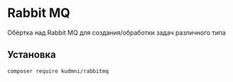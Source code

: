 # Rabbit MQ
Обёртка над Rabbit MQ для создания/обработки задач различного типа

## Установка

`composer require kudmni/rabbitmq`
